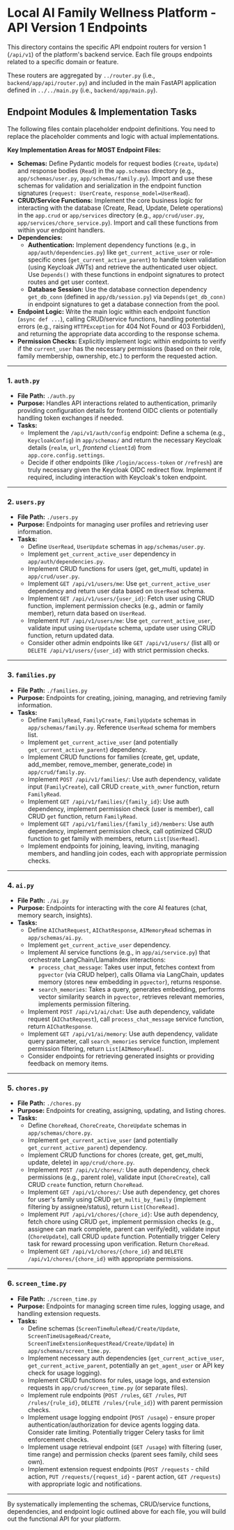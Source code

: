 # Local AI Family Wellness Platform - API Version 1 Endpoints

This directory contains the specific API endpoint routers for version 1 (`/api/v1`) of the platform's backend service. Each file groups endpoints related to a specific domain or feature.

These routers are aggregated by `../router.py` (i.e., `backend/app/api/router.py`) and included in the main FastAPI application defined in `../../main.py` (i.e., `backend/app/main.py`).

## Endpoint Modules & Implementation Tasks

The following files contain placeholder endpoint definitions. You need to replace the placeholder comments and logic with actual implementations.

**Key Implementation Areas for MOST Endpoint Files:**

*   **Schemas:** Define Pydantic models for request bodies (`Create`, `Update`) and response bodies (`Read`) in the `app.schemas` directory (e.g., `app/schemas/user.py`, `app/schemas/family.py`). Import and use these schemas for validation and serialization in the endpoint function signatures (`request: UserCreate`, `response_model=UserRead`).
*   **CRUD/Service Functions:** Implement the core business logic for interacting with the database (Create, Read, Update, Delete operations) in the `app.crud` or `app/services` directory (e.g., `app/crud/user.py`, `app/services/chore_service.py`). Import and call these functions from within your endpoint handlers.
*   **Dependencies:**
    *   **Authentication:** Implement dependency functions (e.g., in `app/auth/dependencies.py`) like `get_current_active_user` or role-specific ones (`get_current_active_parent`) to handle token validation (using Keycloak JWTs) and retrieve the authenticated user object. Use `Depends()` with these functions in endpoint signatures to protect routes and get user context.
    *   **Database Session:** Use the database connection dependency `get_db_conn` (defined in `app/db/session.py`) via `Depends(get_db_conn)` in endpoint signatures to get a database connection from the pool.
*   **Endpoint Logic:** Write the main logic within each endpoint function (`async def ...`), calling CRUD/service functions, handling potential errors (e.g., raising `HTTPException` for 404 Not Found or 403 Forbidden), and returning the appropriate data according to the response schema.
*   **Permission Checks:** Explicitly implement logic within endpoints to verify if the `current_user` has the necessary permissions (based on their role, family membership, ownership, etc.) to perform the requested action.

---

### 1. `auth.py`

*   **File Path:** `./auth.py`
*   **Purpose:** Handles API interactions related to authentication, primarily providing configuration details for frontend OIDC clients or potentially handling token exchanges if needed.
*   **Tasks:**
    *   Implement the `/api/v1/auth/config` endpoint: Define a schema (e.g., `KeycloakConfig`) in `app/schemas/` and return the necessary Keycloak details (`realm`, `url`, *frontend* `clientId`) from `app.core.config.settings`.
    *   Decide if other endpoints (like `/login/access-token` or `/refresh`) are truly necessary given the Keycloak OIDC redirect flow. Implement if required, including interaction with Keycloak's token endpoint.

---

### 2. `users.py`

*   **File Path:** `./users.py`
*   **Purpose:** Endpoints for managing user profiles and retrieving user information.
*   **Tasks:**
    *   Define `UserRead`, `UserUpdate` schemas in `app/schemas/user.py`.
    *   Implement `get_current_active_user` dependency in `app/auth/dependencies.py`.
    *   Implement CRUD functions for users (get, get_multi, update) in `app/crud/user.py`.
    *   Implement `GET /api/v1/users/me`: Use `get_current_active_user` dependency and return user data based on `UserRead` schema.
    *   Implement `GET /api/v1/users/{user_id}`: Fetch user using CRUD function, implement permission checks (e.g., admin or family member), return data based on `UserRead`.
    *   Implement `PUT /api/v1/users/me`: Use `get_current_active_user`, validate input using `UserUpdate` schema, update user using CRUD function, return updated data.
    *   Consider other admin endpoints like `GET /api/v1/users/` (list all) or `DELETE /api/v1/users/{user_id}` with strict permission checks.

---

### 3. `families.py`

*   **File Path:** `./families.py`
*   **Purpose:** Endpoints for creating, joining, managing, and retrieving family information.
*   **Tasks:**
    *   Define `FamilyRead`, `FamilyCreate`, `FamilyUpdate` schemas in `app/schemas/family.py`. Reference `UserRead` schema for members list.
    *   Implement `get_current_active_user` (and potentially `get_current_active_parent`) dependency.
    *   Implement CRUD functions for families (create, get, update, add\_member, remove\_member, generate\_code) in `app/crud/family.py`.
    *   Implement `POST /api/v1/families/`: Use auth dependency, validate input (`FamilyCreate`), call CRUD `create_with_owner` function, return `FamilyRead`.
    *   Implement `GET /api/v1/families/{family_id}`: Use auth dependency, implement permission check (user is member), call CRUD `get` function, return `FamilyRead`.
    *   Implement `GET /api/v1/families/{family_id}/members`: Use auth dependency, implement permission check, call optimized CRUD function to get family with members, return `List[UserRead]`.
    *   Implement endpoints for joining, leaving, inviting, managing members, and handling join codes, each with appropriate permission checks.

---

### 4. `ai.py`

*   **File Path:** `./ai.py`
*   **Purpose:** Endpoints for interacting with the core AI features (chat, memory search, insights).
*   **Tasks:**
    *   Define `AIChatRequest`, `AIChatResponse`, `AIMemoryRead` schemas in `app/schemas/ai.py`.
    *   Implement `get_current_active_user` dependency.
    *   Implement AI service functions (e.g., in `app/ai/service.py`) that orchestrate LangChain/LlamaIndex interactions:
        *   `process_chat_message`: Takes user input, fetches context from `pgvector` (via CRUD helper), calls Ollama via LangChain, updates memory (stores new embedding in `pgvector`), returns response.
        *   `search_memories`: Takes a query, generates embedding, performs vector similarity search in `pgvector`, retrieves relevant memories, implements permission filtering.
    *   Implement `POST /api/v1/ai/chat`: Use auth dependency, validate request (`AIChatRequest`), call `process_chat_message` service function, return `AIChatResponse`.
    *   Implement `GET /api/v1/ai/memory`: Use auth dependency, validate query parameter, call `search_memories` service function, implement permission filtering, return `List[AIMemoryRead]`.
    *   Consider endpoints for retrieving generated insights or providing feedback on memory items.

---

### 5. `chores.py`

*   **File Path:** `./chores.py`
*   **Purpose:** Endpoints for creating, assigning, updating, and listing chores.
*   **Tasks:**
    *   Define `ChoreRead`, `ChoreCreate`, `ChoreUpdate` schemas in `app/schemas/chore.py`.
    *   Implement `get_current_active_user` (and potentially `get_current_active_parent`) dependency.
    *   Implement CRUD functions for chores (create, get, get\_multi, update, delete) in `app/crud/chore.py`.
    *   Implement `POST /api/v1/chores/`: Use auth dependency, check permissions (e.g., parent role), validate input (`ChoreCreate`), call CRUD `create` function, return `ChoreRead`.
    *   Implement `GET /api/v1/chores/`: Use auth dependency, get chores for user's family using CRUD `get_multi_by_family` (implement filtering by assignee/status), return `List[ChoreRead]`.
    *   Implement `PUT /api/v1/chores/{chore_id}`: Use auth dependency, fetch chore using CRUD `get`, implement permission checks (e.g., assignee can mark complete, parent can verify/edit), validate input (`ChoreUpdate`), call CRUD `update` function. Potentially trigger Celery task for reward processing upon verification. Return `ChoreRead`.
    *   Implement `GET /api/v1/chores/{chore_id}` and `DELETE /api/v1/chores/{chore_id}` with appropriate permissions.

---

### 6. `screen_time.py`

*   **File Path:** `./screen_time.py`
*   **Purpose:** Endpoints for managing screen time rules, logging usage, and handling extension requests.
*   **Tasks:**
    *   Define schemas (`ScreenTimeRuleRead/Create/Update`, `ScreenTimeUsageRead/Create`, `ScreenTimeExtensionRequestRead/Create/Update`) in `app/schemas/screen_time.py`.
    *   Implement necessary auth dependencies (`get_current_active_user`, `get_current_active_parent`, potentially an `get_agent_user` or API key check for usage logging).
    *   Implement CRUD functions for rules, usage logs, and extension requests in `app/crud/screen_time.py` (or separate files).
    *   Implement rule endpoints (`POST /rules`, `GET /rules`, `PUT /rules/{rule_id}`, `DELETE /rules/{rule_id}`) with parent permission checks.
    *   Implement usage logging endpoint (`POST /usage`) - ensure proper authentication/authorization for device agents logging data. Consider rate limiting. Potentially trigger Celery tasks for limit enforcement checks.
    *   Implement usage retrieval endpoint (`GET /usage`) with filtering (user, time range) and permission checks (parent sees family, child sees own).
    *   Implement extension request endpoints (`POST /requests` - child action, `PUT /requests/{request_id}` - parent action, `GET /requests`) with appropriate logic and notifications.

---

By systematically implementing the schemas, CRUD/service functions, dependencies, and endpoint logic outlined above for each file, you will build out the functional API for your platform.
